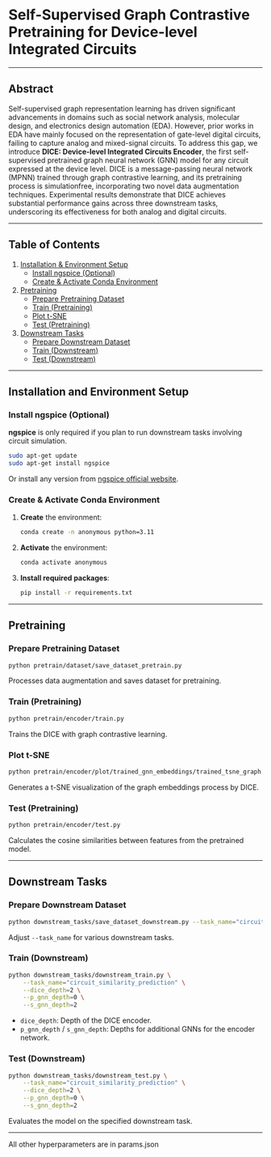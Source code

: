 # Self-Supervised Graph Contrastive Pretraining for Device-level Integrated Circuits
---
## Abstract
Self-supervised graph representation learning has driven significant advancements in domains such as social network analysis, molecular design, and electronics design automation (EDA). However, prior works in EDA have mainly focused on the representation of gate-level digital circuits, failing to capture analog and mixed-signal circuits. To address this gap, we introduce **DICE: Device-level Integrated Circuits Encoder**, the first self-supervised pretrained graph neural network (GNN) model for any circuit expressed at the device level. DICE is a message-passing neural network (MPNN) trained through graph contrastive learning, and its pretraining process is simulationfree, incorporating two novel data augmentation techniques. Experimental results demonstrate that DICE achieves substantial performance gains across three downstream tasks, underscoring its effectiveness for both analog and digital circuits.

---

## Table of Contents  
1. [Installation & Environment Setup](#installation-and-environment-setup)  
   - [Install ngspice (Optional)](#install-ngspice-optional)  
   - [Create & Activate Conda Environment](#create--activate-conda-environment)  
2. [Pretraining](#pretraining)  
   - [Prepare Pretraining Dataset](#prepare-pretraining-dataset)  
   - [Train (Pretraining)](#train-pretraining)  
   - [Plot t-SNE](#plot-t-sne)  
   - [Test (Pretraining)](#test-pretraining)  
3. [Downstream Tasks](#downstream-tasks)  
   - [Prepare Downstream Dataset](#prepare-downstream-dataset)  
   - [Train (Downstream)](#train-downstream)  
   - [Test (Downstream)](#test-downstream)

---

## Installation and Environment Setup

### Install ngspice (Optional)
**ngspice** is only required if you plan to run downstream tasks involving circuit simulation.

```bash
sudo apt-get update
sudo apt-get install ngspice
```

Or install any version from [ngspice official website](http://ngspice.sourceforge.net/).

### Create & Activate Conda Environment
1. **Create** the environment:
   ```bash
   conda create -n anonymous python=3.11
   ```
2. **Activate** the environment:
   ```bash
   conda activate anonymous
   ```
3. **Install required packages**:
   ```bash
   pip install -r requirements.txt
   ```

---

## Pretraining

### Prepare Pretraining Dataset
```bash
python pretrain/dataset/save_dataset_pretrain.py
```
Processes data augmentation and saves dataset for pretraining.

### Train (Pretraining)
```bash
python pretrain/encoder/train.py
```
Trains the DICE with graph contrastive learning.

### Plot t-SNE
```bash
python pretrain/encoder/plot/trained_gnn_embeddings/trained_tsne_graph.py
```
Generates a t-SNE visualization of the graph embeddings process by DICE.

### Test (Pretraining)
```bash
python pretrain/encoder/test.py
```
Calculates the cosine similarities between features from the pretrained model.

---

## Downstream Tasks

### Prepare Downstream Dataset
```bash
python downstream_tasks/save_dataset_downstream.py --task_name="circuit_similarity_prediction"
```
Adjust `--task_name` for various downstream tasks.

### Train (Downstream)
```bash
python downstream_tasks/downstream_train.py \
    --task_name="circuit_similarity_prediction" \
    --dice_depth=2 \
    --p_gnn_depth=0 \
    --s_gnn_depth=2
```
- `dice_depth`: Depth of the DICE encoder.  
- `p_gnn_depth` / `s_gnn_depth`: Depths for additional GNNs for the encoder network.

### Test (Downstream)
```bash
python downstream_tasks/downstream_test.py \
    --task_name="circuit_similarity_prediction" \
    --dice_depth=2 \
    --p_gnn_depth=0 \
    --s_gnn_depth=2
```
Evaluates the model on the specified downstream task.

---

All other hyperparameters are in params.json